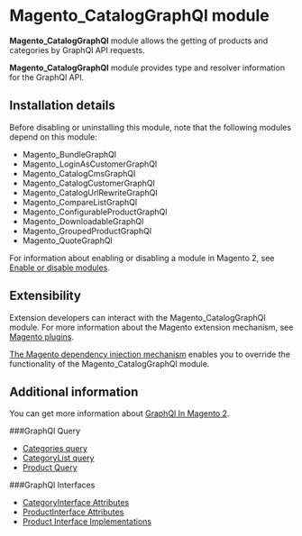 # Magento_CatalogGraphQl module

**Magento_CatalogGraphQl** module allows the getting of products and categories by GraphQl API requests.

**Magento_CatalogGraphQl** module provides type and resolver information for the GraphQl API.

## Installation details

Before disabling or uninstalling this module, note that the following modules depend on this module:

- Magento_BundleGraphQl
- Magento_LoginAsCustomerGraphQl
- Magento_CatalogCmsGraphQl
- Magento_CatalogCustomerGraphQl
- Magento_CatalogUrlRewriteGraphQl
- Magento_CompareListGraphQl
- Magento_ConfigurableProductGraphQl
- Magento_DownloadableGraphQl
- Magento_GroupedProductGraphQl
- Magento_QuoteGraphQl

For information about enabling or disabling a module in Magento 2, see [Enable or disable modules](https://devdocs.magento.com/guides/v2.4/install-gde/install/cli/install-cli-subcommands-enable.html).

## Extensibility

Extension developers can interact with the Magento_CatalogGraphQl module. For more information about the Magento extension mechanism, see [Magento plugins](http://devdocs.magento.com/guides/v2.4/extension-dev-guide/plugins.html).

[The Magento dependency injection mechanism](http://devdocs.magento.com/guides/v2.4/extension-dev-guide/depend-inj.html) enables you to override the functionality of the Magento_CatalogGraphQl module.

## Additional information

You can get more information about [GraphQl In Magento 2](https://devdocs.magento.com/guides/v2.4/graphql).

###GraphQl Query
- [Categories query](https://devdocs.magento.com/guides/v2.4/graphql/queries/categories.html)
- [CategoryList query](https://devdocs.magento.com/guides/v2.4/graphql/queries/category-list.html)
- [Product Query](https://devdocs.magento.com/guides/v2.4/graphql/queries/products.html)

###GraphQl Interfaces

- [CategoryInterface Attributes](https://devdocs.magento.com/guides/v2.4/graphql/queries/categories.html)
- [ProductInterface Attributes](https://devdocs.magento.com/guides/v2.4/graphql/interfaces/product-interface.html)
- [Product Interface Implementations](https://devdocs.magento.com/guides/v2.4/graphql/interfaces/product-interface-implementations.html)
